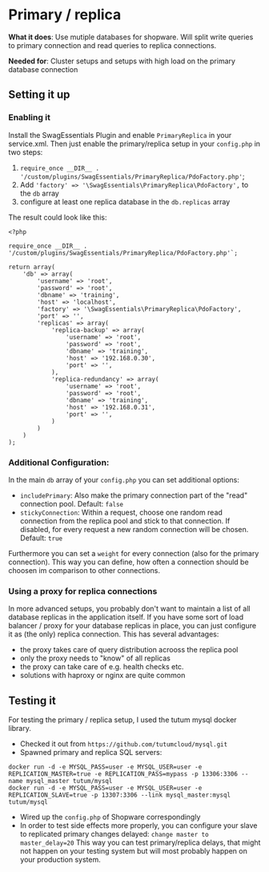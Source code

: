 # Primary / replica
**What it does**: Use mutiple databases for shopware. Will split write queries to primary connection and read queries to replica connections.

**Needed for**: Cluster setups and setups with high load on the primary database connection

## Setting it up
### Enabling it
Install the SwagEssentials Plugin and enable `PrimaryReplica` in your service.xml. Then just enable the primary/replica setup in your `config.php` in two steps:

 1. `require_once __DIR__ . '/custom/plugins/SwagEssentials/PrimaryReplica/PdoFactory.php'`;
 2. Add `'factory' => '\SwagEssentials\PrimaryReplica\PdoFactory',` to the `db` array
 3. configure at least one replica database in the `db.replicas` array


The result could look like this:


```
<?php

require_once __DIR__ . '/custom/plugins/SwagEssentials/PrimaryReplica/PdoFactory.php'`;

return array(
    'db' => array(
        'username' => 'root',
        'password' => 'root',
        'dbname' => 'training',
        'host' => 'localhost',
        'factory' => '\SwagEssentials\PrimaryReplica\PdoFactory',
        'port' => '',
        'replicas' => array(
            'replica-backup' => array(
                'username' => 'root',
                'password' => 'root',
                'dbname' => 'training',
                'host' => '192.168.0.30',
                'port' => '',
            ),
            'replica-redundancy' => array(
                'username' => 'root',
                'password' => 'root',
                'dbname' => 'training',
                'host' => '192.168.0.31',
                'port' => '',
            )
        )
    )
);
```


### Additional Configuration:
In the main `db` array of your `config.php` you can set additional options:
 * `includePrimary`: Also make the primary connection part of the "read" connection pool. Default: `false`
 * `stickyConnection`: Within a request, choose one random read connection from the replica pool and stick to that connection.  If disabled, for every request a new random connection will be chosen. Default: `true`

Furthermore you can set a `weight` for every connection (also for the primary connection). This way you can define,
how often a connection should be choosen im comparison to other connections.

### Using a proxy for replica connections
In more advanced setups, you probably don't want to maintain a list of all database replicas in the application itself. If you have some sort of load balancer / proxy for your database replicas in place, you can just configure it as (the only) replica connection.
This has several advantages:

 * the proxy takes care of query distribution acrooss the replica pool
 * only the proxy needs to "know" of all replicas
 * the proxy can take care of e.g. health checks etc. 
 * solutions with haproxy or nginx are quite common 

## Testing it
For testing the primary / replica setup, I used the tutum mysql docker library.

* Checked it out from `https://github.com/tutumcloud/mysql.git `
* Spawned primary and replica SQL servers:
```
docker run -d -e MYSQL_PASS=user -e MYSQL_USER=user -e REPLICATION_MASTER=true -e REPLICATION_PASS=mypass -p 13306:3306 --name mysql_master tutum/mysql
docker run -d -e MYSQL_PASS=user -e MYSQL_USER=user -e REPLICATION_SLAVE=true -p 13307:3306 --link mysql_master:mysql tutum/mysql
```
* Wired up the `config.php` of Shopware correspondingly
* In order to test side effects more properly, you can configure your slave to replicated primary changes delayed: `change master to master_delay=20`
This way you can test primary/replica delays, that might not happen on your testing system but will most probably happen on your production system.

